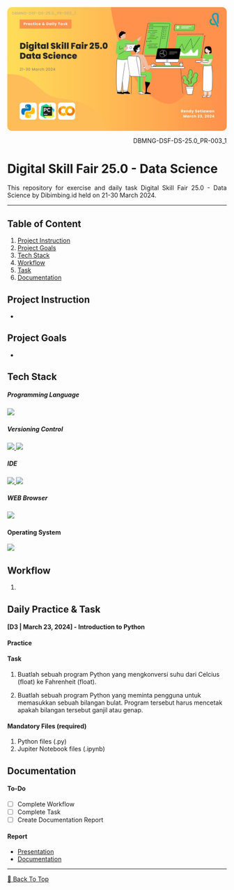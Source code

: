 <!--[Banner]-->
<kbd>
  <img align="center" width="auto" height="auto" style="border-radius: 10px" src="assets/content/banner/DBMNG-DSF-DS-25.0_PR-003_1-A-0-COVER.jpg"/>
</kbd>

<p align="right">DBMNG-DSF-DS-25.0_PR-003_1</p>

# Digital Skill Fair 25.0 - Data Science
<p align="justify">
This repository for exercise and  daily task Digital Skill Fair 25.0 - Data Science by Dibimbing.id held on 21-30 March 2024.
</p>

---

## Table of Content
1. [Project Instruction](#project-instruction)
2. [Project Goals](#project-goals)
3. [Tech Stack](#tech-stack)
4. [Workflow](#workflow)
5. [Task](#daily-practice--task)
6. [Documentation](#documentation)

## Project Instruction
- 

## Project Goals
- 

## Tech Stack
##### Programming Language
<p align="justify">
  <!--[Python]-->
  <a href="">
    <img src="https://img.shields.io/badge/-Python-272727?style=flat-square&logo=python&logoColor="/>
  </a>

##### Versioning Control
<p align="justify">    
  <!--[Git]-->
  <a href="https://git-scm.com/">
    <img src="https://img.shields.io/badge/-Git-272727?style=flat-square&logo=git&logoColor="/>
  </a>
  <!--[GitHub]-->
  <a href="https://github.com/">
    <img src="https://img.shields.io/badge/-GitHub-272727?style=flat-square&logo=github&logoColor="/>
  </a>    
</p>    

##### IDE
<p align="justify">    
  <!--[PyCharm]-->
  <a href="">
    <img src="https://img.shields.io/badge/-PyCharm-272727?style=flat-square&logo=pycharm&logoColor="/>
  </a>   
  <!--[Google Colab]-->
  <a href="https://colab.research.google.com/">
    <img src="https://img.shields.io/badge/-Google%20Colab-272727?style=flat-square&logo=googlecolab&logoColor="/>
  </a>
</p>

##### WEB Browser
<p align="justify">    
  <!--[Mozilla Firefox Developer Edition]-->
  <a href="">
    <img src="https://img.shields.io/badge/-Microsoft%20Edge-272727?style=flat-square&logo=microsoft-edge&logoColor=blue"/>
  </a>
</p>

#### Operating System
<p align="justify">
  <!--[MacOS]-->
  <a href="https://www.apple.com/id/macos">
    <img src="https://img.shields.io/badge/-macOS-272727?style=flat-square&logo=macos&logoColor="/>
  </a>
</p>

## Workflow
1. 

## Daily Practice & Task

#### [D3 | March 23, 2024] - Introduction to Python
#### Practice

#### Task
1. Buatlah sebuah program Python yang mengkonversi suhu dari Celcius (float) ke Fahrenheit (float).

2. Buatlah sebuah program Python yang meminta pengguna untuk memasukkan sebuah bilangan bulat. Program tersebut harus mencetak apakah bilangan tersebut ganjil atau genap.

#### Mandatory Files (required)
1. Python files (.py)
2. Jupiter Notebook files (.ipynb)

## Documentation
#### To-Do
- [ ] Complete Workflow
- [ ] Complete Task
- [ ] Create Documentation Report

#### Report
- [Presentation]()
- [Documentation]()

---

[🔼 Back To Top](#project-name)